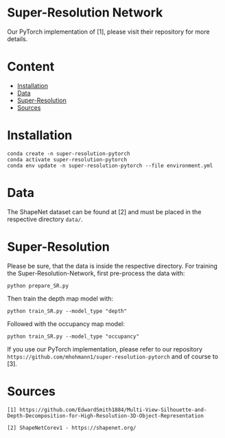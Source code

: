 # Super-Resolution Network
Our PyTorch implementation of [1], please visit their repository for more details. 

# Content
- [Installation](#installation)
- [Data](#data)
- [Super-Resolution](#super-resolution)
- [Sources](#sources)

# Installation

```
conda create -n super-resolution-pytorch
conda activate super-resolution-pytorch
conda env update -n super-resolution-pytorch --file environment.yml
```

# Data

The ShapeNet dataset can be found at [2] and must be placed in the respective directory `data/`.

# Super-Resolution

Please be sure, that the data is inside the respective directory. For training the Super-Resolution-Network, first pre-process the data with:

```
python prepare_SR.py
```

Then train the depth map model with:

```
python train_SR.py --model_type "depth"
```

Followed with the occupancy map model:

```
python train_SR.py --model_type "occupancy"
```

If you use our PyTorch implementation, please refer to our repository `https://github.com/mhohmann1/super-resolution-pytorch` and of course to [3].


# Sources

`[1] https://github.com/EdwardSmith1884/Multi-View-Silhouette-and-Depth-Decomposition-for-High-Resolution-3D-Object-Representation`

`[2] ShapeNetCorev1 - https://shapenet.org/`
